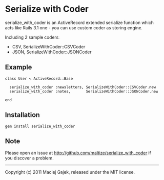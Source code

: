 Serialize with Coder
====================

serialize_with_coder is an ActiveRecord extended serialize function which acts like Rails 3.1 one - you can use custom coder as storing engine.

Including 2 sample coders:

 - CSV, SerializeWithCoder::CSVCoder
 - JSON, SerializeWithCoder::JSONCoder

Example
-------

    class User < ActiveRecord::Base

      serialize_with_coder :newsletters, SerializeWithCoder::CSVCoder.new
      serialize_with_coder :notes,       SerializeWithCoder::JSONCoder.new

    end

Installation
------------

    gem install serialize_with_coder

Note
----
Please open an issue at http://github.com/maltize/serialize_with_coder if you discover a problem.

* * *

Copyright (c) 2011 Maciej Gajek, released under the MIT license.